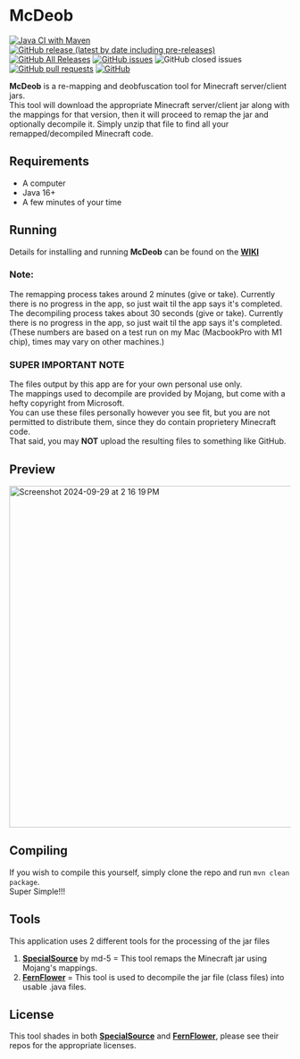 # McDeob

[![Java CI with Maven](https://github.com/ShaneBeeStudios/McDeob/workflows/Java%20CI%20with%20Maven/badge.svg)](https://github.com/ShaneBeeStudios/McDeob/actions)
[![GitHub release (latest by date including pre-releases)](https://img.shields.io/github/v/release/ShaneBeeStudios/McDeob?include_prereleases)](https://github.com/ShaneBeeStudios/McDeob/releases/latest)
[![GitHub All Releases](https://img.shields.io/github/downloads/ShaneBeeStudios/McDeob/total)](https://github.com/ShaneBeeStudios/McDeob/releases)
[![GitHub issues](https://img.shields.io/github/issues/ShaneBeeStudios/McDeob)](https://github.com/ShaneBeeStudios/McDeob/issues)
![GitHub closed issues](https://img.shields.io/github/issues-closed/ShaneBeeStudios/McDeob)
[![GitHub pull requests](https://img.shields.io/github/issues-pr/ShaneBeeStudios/McDeob)](https://github.com/ShaneBeeStudios/McDeob/pulls)
[![GitHub](https://img.shields.io/github/license/ShaneBeeStudios/McDeob)](https://github.com/ShaneBeeStudios/McDeob/blob/master/LICENSE)

**McDeob** is a re-mapping and deobfuscation tool for Minecraft server/client jars.   
This tool will download the appropriate Minecraft server/client jar along with the mappings for that version, 
then it will proceed to remap the jar and optionally decompile it. Simply unzip that file to find all your remapped/decompiled Minecraft code.

## Requirements
- A computer
- Java 16+
- A few minutes of your time

## Running
Details for installing and running **McDeob** can be found on the [**WIKI**](https://github.com/ShaneBeeStudios/McDeob/wiki)

### Note:
The remapping process takes around 2 minutes (give or take). Currently there is no progress in the app, so just wait til the app says it's completed.   
The decompiling process takes about 30 seconds (give or take). Currently there is no progress in the app, so just wait til the app says it's completed.    
(These numbers are based on a test run on my Mac (MacbookPro with M1 chip), times may vary on other machines.)

### SUPER IMPORTANT NOTE
The files output by this app are for your own personal use only.   
The mappings used to decompile are provided by Mojang, but come with a hefty copyright from Microsoft.   
You can use these files personally however you see fit, but you are not permitted to distribute them, since they do contain proprietery Minecraft code.    
That said, you may **NOT** upload the resulting files to something like GitHub.

## Preview
<img width="612" alt="Screenshot 2024-09-29 at 2 16 19 PM" src="https://github.com/user-attachments/assets/46bc9dc6-0ef8-43ec-983b-024c434ddf6d">


## Compiling
If you wish to compile this yourself, simply clone the repo and run `mvn clean package`.   
Super Simple!!!

## Tools
This application uses 2 different tools for the processing of the jar files
1) [**SpecialSource**](https://github.com/md-5/SpecialSource) by md-5 = This tool remaps the Minecraft jar using Mojang's mappings. 
2) [**FernFlower**](https://github.com/PaperMC/patched-spigot-fernflower) = This tool is used to decompile the jar file (class files) into usable .java files.

## License
This tool shades in both [**SpecialSource**](https://github.com/md-5/SpecialSource) and [**FernFlower**](https://github.com/PaperMC/patched-spigot-fernflower),
please see their repos for the appropriate licenses. 
